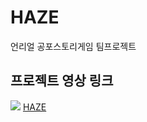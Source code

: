 # HAZE
언리얼 공포스토리게임 팀프로젝트

## 프로젝트 영상 링크 
![](https://img.shields.io/badge/YouTube-FF0000?style=for-the-badge&logo=youtube&logoColor=white)
[HAZE](https://youtu.be/poInxu4GCr4 "영상")
